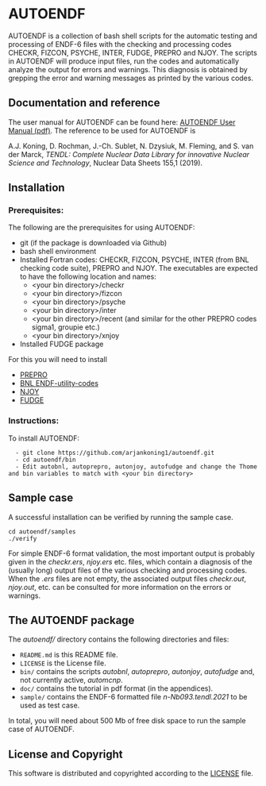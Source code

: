 
# AUTOENDF
AUTOENDF is a collection of bash shell scripts for the automatic testing and processing of ENDF-6 files 
with the checking and processing codes CHECKR, FIZCON, PSYCHE, INTER, FUDGE, PREPRO and NJOY. 
The scripts in AUTOENDF will produce input files, run the codes and automatically analyze the output for errors and warnings. 
This diagnosis is obtained by grepping the error and warning messages as printed by the various codes.

## Documentation and reference
The user manual for AUTOENDF can be found here: [AUTOENDF User Manual (pdf)](https://github.com/arjankoning1/autoendf/blob/main/doc/tools.pdf).
The reference to be used for AUTOENDF is

A.J. Koning, D. Rochman, J.-Ch. Sublet, N. Dzysiuk, M. Fleming, and S. van der Marck, *TENDL: Complete Nuclear Data Library for innovative Nuclear Science and Technology*, Nuclear Data Sheets 155,1 (2019).

## Installation

### Prerequisites:

The following are the prerequisites for using AUTOENDF:
  - git (if the package is downloaded via Github)
  - bash shell environment
  - Installed Fortran codes: CHECKR, FIZCON, PSYCHE, INTER (from BNL checking code suite), PREPRO and NJOY. The executables are expected to have the following location and names:
    - \<your bin directory\>/checkr
    - \<your bin directory\>/fizcon
    - \<your bin directory\>/psyche
    - \<your bin directory\>/inter
    - \<your bin directory\>/recent  (and similar for the other PREPRO codes sigma1, groupie etc.)
    - \<your bin directory\>/xnjoy
  - Installed FUDGE package

For this you will need to install
  - [PREPRO](https://github.com/IAEA-NDS/PREPRO)
  - [BNL ENDF-utility-codes](https://github.com/IAEA-NDS/ENDF-utility-codes)
  - [NJOY](https://github.com/njoy)
  - [FUDGE](https://github.com/LLNL/fudge)

### Instructions:

To install AUTOENDF:
```
  - git clone https://github.com/arjankoning1/autoendf.git
  - cd autoendf/bin
  - Edit autobnl, autoprepro, autonjoy, autofudge and change the Thome and bin variables to match with <your bin directory>
```

## Sample case

A successful installation can be verified by running the sample case. 
```
cd autoendf/samples
./verify
```

For simple ENDF-6 format validation, the most important output is probably given in the *checkr.ers*, *njoy.ers* etc. files, 
which contain a diagnosis of the (usually long) output files of the various checking and processing codes. 
When the *.ers* files are not empty, the associated output files *checkr.out*, *njoy.out*, 
etc. can be consulted for more information on the errors or warnings.

## The AUTOENDF package

The *autoendf/* directory contains the following directories and files:

+ `README.md` is this README file.
+ `LICENSE` is the License file.
+ `bin/` contains the scripts *autobnl*, *autoprepro*, *autonjoy*, *autofudge* and, not currently active, *automcnp*.
+ `doc/` contains the tutorial in pdf format (in the appendices).
+ `sample/` contains the ENDF-6 formatted file *n-Nb093.tendl.2021* to be used as test case.

In total, you will need about 500 Mb of free disk space to run the sample case of AUTOENDF.

## License and Copyright
This software is distributed and copyrighted according to the [LICENSE](LICENSE) file.
